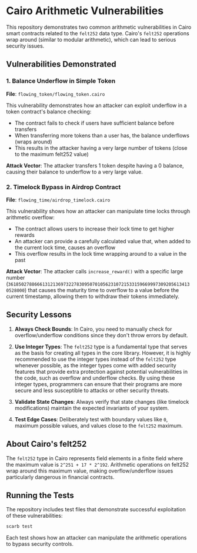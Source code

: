 # Cairo Arithmetic Vulnerabilities

This repository demonstrates two common arithmetic vulnerabilities in Cairo smart contracts related to the `felt252` data type. Cairo's `felt252` operations wrap around (similar to modular arithmetic), which can lead to serious security issues.

## Vulnerabilities Demonstrated

### 1. Balance Underflow in Simple Token

**File**: `flowing_token/flowing_token.cairo`

This vulnerability demonstrates how an attacker can exploit underflow in a token contract's balance checking:

- The contract fails to check if users have sufficient balance before transfers
- When transferring more tokens than a user has, the balance underflows (wraps around)
- This results in the attacker having a very large number of tokens (close to the maximum felt252 value)

**Attack Vector**: The attacker transfers 1 token despite having a 0 balance, causing their balance to underflow to a very large value.

### 2. Timelock Bypass in Airdrop Contract

**File**: `flowing_time/airdrop_timelock.cairo`

This vulnerability shows how an attacker can manipulate time locks through arithmetic overflow:

- The contract allows users to increase their lock time to get higher rewards
- An attacker can provide a carefully calculated value that, when added to the current lock time, causes an overflow
- This overflow results in the lock time wrapping around to a value in the past

**Attack Vector**: The attacker calls `increase_reward()` with a specific large number (`3618502788666131213697322783095070105623107215331596699973092056134130528000`) that causes the maturity time to overflow to a value before the current timestamp, allowing them to withdraw their tokens immediately.

## Security Lessons

1. **Always Check Bounds**: In Cairo, you need to manually check for overflow/underflow conditions since they don't throw errors by default.

2. **Use Integer Types**: The `felt252` type is a fundamental type that serves as the basis for creating all types in the core library. However, it is highly recommended to use the integer types instead of the `felt252` type whenever possible, as the integer types come with added security features that provide extra protection against potential vulnerabilities in the code, such as overflow and underflow checks. By using these integer types, programmers can ensure that their programs are more secure and less susceptible to attacks or other security threats.

3. **Validate State Changes**: Always verify that state changes (like timelock modifications) maintain the expected invariants of your system.

4. **Test Edge Cases**: Deliberately test with boundary values like `0`, maximum possible values, and values close to the `felt252` maximum.

## About Cairo's felt252

The `felt252` type in Cairo represents field elements in a finite field where the maximum value is `2^251 + 17 * 2^192`. Arithmetic operations on felt252 wrap around this maximum value, making overflow/underflow issues particularly dangerous in financial contracts.

## Running the Tests

The repository includes test files that demonstrate successful exploitation of these vulnerabilities:

```bash
scarb test
```

Each test shows how an attacker can manipulate the arithmetic operations to bypass security controls.
